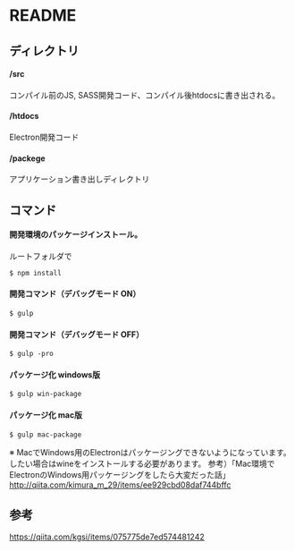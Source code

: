 # README

## ディレクトリ
#### /src
コンパイル前のJS, SASS開発コード、コンパイル後htdocsに書き出される。

#### /htdocs
Electron開発コード

#### /packege
アプリケーション書き出しディレクトリ



## コマンド
#### 開発環境のパッケージインストール。
ルートフォルダで
```
$ npm install
```

#### 開発コマンド（デバッグモード ON）
```
$ gulp
```

#### 開発コマンド（デバッグモード OFF）
```
$ gulp -pro
```

#### パッケージ化 windows版
```
$ gulp win-package
```

#### パッケージ化 mac版
```
$ gulp mac-package
```
※ MacでWindows用のElectronはパッケージングできないようになっています。
したい場合はwineをインストールする必要があります。
参考）「Mac環境でElectronのWindows用パッケージングをしたら大変だった話」
http://qiita.com/kimura_m_29/items/ee929cbd08daf744bffc



## 参考
https://qiita.com/kgsi/items/075775de7ed574481242

